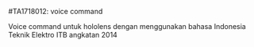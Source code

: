 #TA1718012: voice command

Voice command untuk hololens dengan menggunakan bahasa Indonesia
Teknik Elektro ITB angkatan 2014
